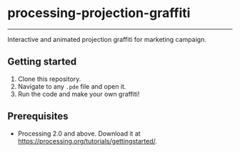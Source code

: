 # processing-projection-graffiti
-----
Interactive and animated projection graffiti for marketing campaign.

Getting started
-----
1. Clone this repository.
2. Navigate to any `.pde` file and open it.
3. Run the code and make your own graffiti!

Prerequisites
------

* Processing 2.0 and above. Download it at https://processing.org/tutorials/gettingstarted/.
